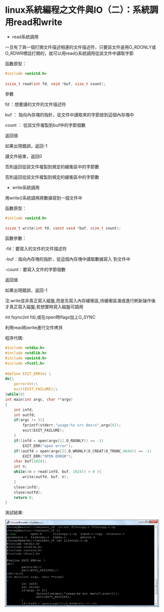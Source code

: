 # linux系統編程之文件與IO（二）：系統調用read和write


- read系統調用

一旦有了與一個打開文件描述相連的文件描述符，只要該文件是用O_RDONLY或O_RDWR標誌打開的，就可以用read()系統調用從該文件中讀取字節

函數原型：

```c
#include <unistd.h>

ssize_t read(int fd, void *buf, size_t count);
```

參數

fd ：想要讀的文件的文件描述符

buf ： 指向內存塊的指針，從文件中讀取來的字節放到這個內存塊中

count ： 從該文件複製到buf中的字節個數

返回值

如果出現錯誤，返回-1

讀文件結束，返回0

否則返回從該文件複製到規定的緩衝區中的字節數

否則返回從該文件複製到規定的緩衝區中的字節數


- write系統調用


用write()系統調用將數據寫到一個文件中

函數原型：

```c
#include <unistd.h>

ssize_t write(int fd, const void *buf, size_t count);
```
函數參數：

-fd：要寫入的文件的文件描述符

-buf：指向內存塊的指針，從這個內存塊中讀取數據寫入 到文件中

-count：要寫入文件的字節個數

返回值

如果出現錯誤，返回-1

注:write並非真正寫入磁盤,而是先寫入內存緩衝區,待緩衝區滿或進行刷新操作後才真正寫入磁盤,若想實時寫入磁盤可調用

int fsync(int fd);或在open時flags加上O_SYNC


利用read和write進行文件拷貝

程序代碼:

```c
#include <stdio.h>
#include <stdlib.h>
#include <unistd.h>
#include <fcntl.h>

#define EXIT_ERR(m) \
do{\
    perror(m);\
    exit(EXIT_FAILURE);\
}while(0)
int main(int argc, char **argv)
{
    int infd;
    int outfd;
    if(argc != 3){
        fprintf(stderr,"usage:%s src des\n",argv[0]);
        exit(EXIT_FAILURE);
    }
    if((infd = open(argv[1],O_RDONLY)) == -1)
        EXIT_ERR("open error");
    if((outfd = open(argv[2],O_WRONLY|O_CREAT|O_TRUNC,0644)) == -1)
        EXIT_ERR("OPEN ERROR");
    char buf[1024];
    int n;
    while((n = read(infd, buf, 1024)) > 0 ){
        write(outfd, buf, n);
    }
    close(infd);
    close(outfd);
    return 0;
}
```
測試結果:

![](./images/mickole/10000342-9f4db79ba0a54894895c841510ed604b.png)
